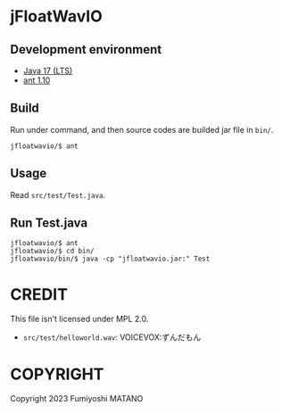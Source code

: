 # jFloatWavIO

## Development environment
* [Java 17 (LTS)](https://adoptium.net/temurin/releases/?version=17)
* [ant 1.10](https://ant.apache.org/bindownload.cgi)

## Build
Run under command, and then source codes are builded jar file in `bin/`.
```SH
jfloatwavio/$ ant
```

## Usage
Read `src/test/Test.java`.

## Run Test.java
```SH
jfloatwavio/$ ant
jfloatwavio/$ cd bin/
jfloatwavio/bin/$ java -cp "jfloatwavio.jar:" Test
```

# CREDIT
This file isn't licensed under MPL 2.0.
* `src/test/helloworld.wav`: VOICEVOX:ずんだもん

# COPYRIGHT
Copyright 2023 Fumiyoshi MATANO<br>
